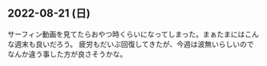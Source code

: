 ## 2022-08-21 (日)

サーフィン動画を見てたらおやつ時くらいになってしまった。まぁたまにはこんな週末も良いだろう。
疲労もだいぶ回復してきたが、今週は波無いらしいのでなんか違う事した方が良さそうかな。